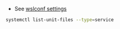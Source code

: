 - See [wslconf settings](https://learn.microsoft.com/en-us/windows/wsl/wsl-config#automount-settings)

```bash
systemctl list-unit-files --type=service
```
